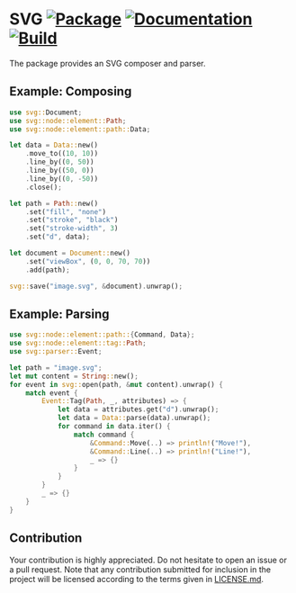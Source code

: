 # SVG [![Package][package-img]][package-url] [![Documentation][documentation-img]][documentation-url] [![Build][build-img]][build-url]

The package provides an SVG composer and parser.

## Example: Composing

```rust
use svg::Document;
use svg::node::element::Path;
use svg::node::element::path::Data;

let data = Data::new()
    .move_to((10, 10))
    .line_by((0, 50))
    .line_by((50, 0))
    .line_by((0, -50))
    .close();

let path = Path::new()
    .set("fill", "none")
    .set("stroke", "black")
    .set("stroke-width", 3)
    .set("d", data);

let document = Document::new()
    .set("viewBox", (0, 0, 70, 70))
    .add(path);

svg::save("image.svg", &document).unwrap();
```

## Example: Parsing

```rust
use svg::node::element::path::{Command, Data};
use svg::node::element::tag::Path;
use svg::parser::Event;

let path = "image.svg";
let mut content = String::new();
for event in svg::open(path, &mut content).unwrap() {
    match event {
        Event::Tag(Path, _, attributes) => {
            let data = attributes.get("d").unwrap();
            let data = Data::parse(data).unwrap();
            for command in data.iter() {
                match command {
                    &Command::Move(..) => println!("Move!"),
                    &Command::Line(..) => println!("Line!"),
                    _ => {}
                }
            }
        }
        _ => {}
    }
}
```

## Contribution

Your contribution is highly appreciated. Do not hesitate to open an issue or a
pull request. Note that any contribution submitted for inclusion in the project
will be licensed according to the terms given in [LICENSE.md](LICENSE.md).

[build-img]: https://travis-ci.org/bodoni/svg.svg?branch=master
[build-url]: https://travis-ci.org/bodoni/svg
[documentation-img]: https://docs.rs/svg/badge.svg
[documentation-url]: https://docs.rs/svg
[package-img]: https://img.shields.io/crates/v/svg.svg
[package-url]: https://crates.io/crates/svg
